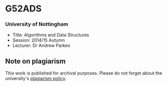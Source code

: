 # G52ADS
### University of Nottingham
* Title: Algorithms and Data Structures
* Session: 2014/15 Autumn
* Lecturer: Dr Andrew Parkes


## Note on plagiarism
This work is published for archival purposes. Please do not forget about the university's [plagiarism policy](https://www.nottingham.ac.uk/studyingeffectively/writing/plagiarism/index.aspx).
